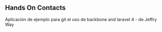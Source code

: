 ## Hands On Contacts

Aplicación de ejemplo para git el uso de backbone and laravel 4 - de Jeffry Way